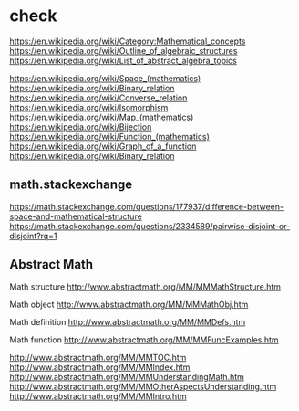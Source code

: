 # check


https://en.wikipedia.org/wiki/Category:Mathematical_concepts
https://en.wikipedia.org/wiki/Outline_of_algebraic_structures
https://en.wikipedia.org/wiki/List_of_abstract_algebra_topics

https://en.wikipedia.org/wiki/Space_(mathematics)
https://en.wikipedia.org/wiki/Binary_relation
https://en.wikipedia.org/wiki/Converse_relation
https://en.wikipedia.org/wiki/Isomorphism
https://en.wikipedia.org/wiki/Map_(mathematics)
https://en.wikipedia.org/wiki/Bijection
https://en.wikipedia.org/wiki/Function_(mathematics)
https://en.wikipedia.org/wiki/Graph_of_a_function
https://en.wikipedia.org/wiki/Binary_relation


## math.stackexchange
https://math.stackexchange.com/questions/177937/difference-between-space-and-mathematical-structure
https://math.stackexchange.com/questions/2334589/pairwise-disjoint-or-disjoint?rq=1



## Abstract Math

Math structure
http://www.abstractmath.org/MM/MMMathStructure.htm

Math object
http://www.abstractmath.org/MM/MMMathObj.htm

Math definition
http://www.abstractmath.org/MM/MMDefs.htm

Math function
http://www.abstractmath.org/MM/MMFuncExamples.htm

http://www.abstractmath.org/MM/MMTOC.htm
http://www.abstractmath.org/MM/MMIndex.htm
http://www.abstractmath.org/MM/MMUnderstandingMath.htm
http://www.abstractmath.org/MM/MMOtherAspectsUnderstanding.htm
http://www.abstractmath.org/MM/MMIntro.htm
